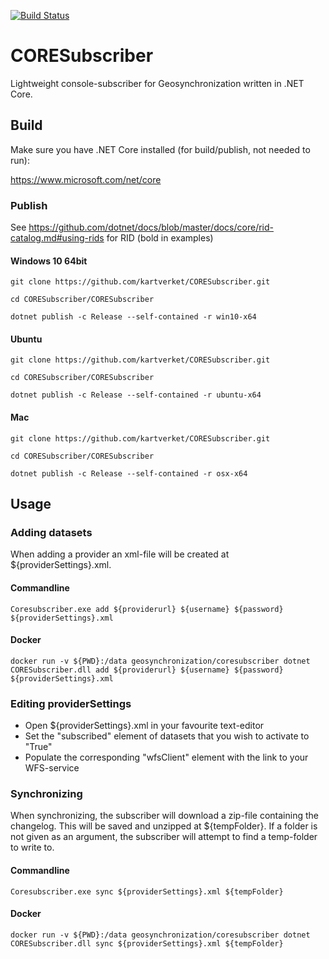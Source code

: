 [![Build Status](https://api.travis-ci.org/kartverket/CORESubscriber.svg?branch=master)](https://travis-ci.org/kartverket/CORESubscriber)

# CORESubscriber

Lightweight console-subscriber for Geosynchronization written in .NET Core.

## Build

Make sure you have .NET Core installed (for build/publish, not needed to run):

https://www.microsoft.com/net/core


### Publish

See https://github.com/dotnet/docs/blob/master/docs/core/rid-catalog.md#using-rids for RID (bold in examples)

#### Windows 10 64bit
```
git clone https://github.com/kartverket/CORESubscriber.git

cd CORESubscriber/CORESubscriber

dotnet publish -c Release --self-contained -r win10-x64
```

#### Ubuntu
```
git clone https://github.com/kartverket/CORESubscriber.git

cd CORESubscriber/CORESubscriber

dotnet publish -c Release --self-contained -r ubuntu-x64
```

#### Mac
```
git clone https://github.com/kartverket/CORESubscriber.git

cd CORESubscriber/CORESubscriber

dotnet publish -c Release --self-contained -r osx-x64
```

## Usage

### Adding datasets

When adding a provider an xml-file will be created at ${providerSettings}.xml.

#### Commandline
```
Coresubscriber.exe add ${providerurl} ${username} ${password} ${providerSettings}.xml
```

#### Docker
```
docker run -v ${PWD}:/data geosynchronization/coresubscriber dotnet  CORESubscriber.dll add ${providerurl} ${username} ${password} ${providerSettings}.xml
```

### Editing providerSettings

* Open ${providerSettings}.xml in your favourite text-editor
* Set the "subscribed" element of datasets that you wish to activate to "True"
* Populate the corresponding "wfsClient" element with the link to your WFS-service

### Synchronizing

When synchronizing, the subscriber will download a zip-file containing the changelog. This will be saved and unzipped at ${tempFolder}. If a folder is not given as an argument, the subscriber will attempt to find a temp-folder to write to.

#### Commandline

```
Coresubscriber.exe sync ${providerSettings}.xml ${tempFolder}
```

#### Docker
```
docker run -v ${PWD}:/data geosynchronization/coresubscriber dotnet CORESubscriber.dll sync ${providerSettings}.xml ${tempFolder}
```
